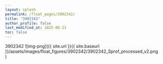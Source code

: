 ```yaml
---
layout: splash
permalink: /float_pages/3902342/
title: "3902342"
author_profile: false
last_modified_at: 2025-06-13
toc: false
---
```

 
3902342
![img-png]({{ site.url }}{{ site.baseurl }}/assets/images/float_figures/3902342/3902342_Sprof_processed_v2.png)